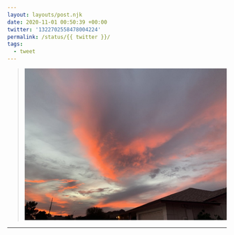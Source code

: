 ```yaml
---
layout: layouts/post.njk
date: 2020-11-01 00:50:39 +00:00
twitter: '1322702558478004224'
permalink: /status/{{ twitter }}/
tags: 
  - tweet
---
```


> ![Sunset with deep pink clouds.](/img/1322702558478004224-Elsu9yXUYAAqQ01.jpg)

---
